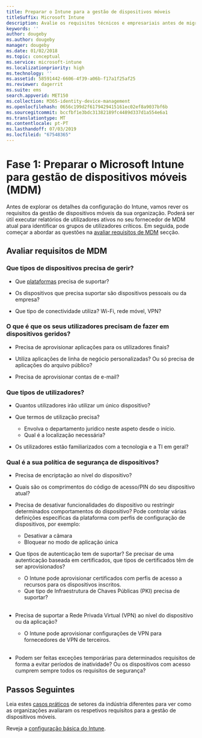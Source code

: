 ```yaml
---
title: Preparar o Intune para a gestão de dispositivos móveis
titleSuffix: Microsoft Intune
description: Avalie os requisitos técnicos e empresariais antes de migrar para o Microsoft Intune.
keywords: ''
author: dougeby
ms.author: dougeby
manager: dougeby
ms.date: 01/02/2018
ms.topic: conceptual
ms.service: microsoft-intune
ms.localizationpriority: high
ms.technology: ''
ms.assetid: 58591442-6606-4f39-a06b-f17a1f25af25
ms.reviewer: dagerrit
ms.suite: ems
search.appverid: MET150
ms.collection: M365-identity-device-management
ms.openlocfilehash: 0656c199d2f6179429415161ec02ef8a9037bf6b
ms.sourcegitcommit: bccfbf1e3bdc31382189fc4489d337d1a554e6a1
ms.translationtype: MT
ms.contentlocale: pt-PT
ms.lasthandoff: 07/03/2019
ms.locfileid: "67548365"
---
```

# <a name="phase-1-prepare-microsoft-intune-for-mobile-device-management-mdm"></a>Fase 1: Preparar o Microsoft Intune para gestão de dispositivos móveis (MDM)

Antes de explorar os detalhes da configuração do Intune, vamos rever os requisitos da gestão de dispositivos móveis da sua organização. Poderá ser útil executar relatórios de utilizadores ativos no seu fornecedor de MDM atual para identificar os grupos de utilizadores críticos. Em seguida, pode começar a abordar as questões na [avaliar requisitos de MDM](migration-guide-prepare.md#assess-mdm-requirements) secção.

## <a name="assess-mdm-requirements"></a>Avaliar requisitos de MDM

### <a name="what-kinds-of-devices-do-you-need-to-manage"></a>Que tipos de dispositivos precisa de gerir?

- Que [plataformas](supported-devices-browsers.md) precisa de suportar?

- Os dispositivos que precisa suportar são dispositivos pessoais ou da empresa?

- Que tipo de conectividade utiliza? Wi-Fi, rede móvel, VPN?

### <a name="what-do-your-users-need-to-do-on-managed-devices"></a>O que é que os seus utilizadores precisam de fazer em dispositivos geridos?

- Precisa de aprovisionar aplicações para os utilizadores finais?

- Utiliza aplicações de linha de negócio personalizadas? Ou só precisa de aplicações do arquivo público?

- Precisa de aprovisionar contas de e-mail?

### <a name="what-kinds-of-users"></a>Que tipos de utilizadores?

- Quantos utilizadores irão utilizar um único dispositivo?

- Que termos de utilização precisa?

    - Envolva o departamento jurídico neste aspeto desde o início.
    - Qual é a localização necessária?

- Os utilizadores estão familiarizados com a tecnologia e a TI em geral?

### <a name="what-is-your-device-security-policy"></a>Qual é a sua política de segurança de dispositivos?

- Precisa de encriptação ao nível do dispositivo?

- Quais são os comprimentos do código de acesso/PIN do seu dispositivo atual?

- Precisa de desativar funcionalidades do dispositivo ou restringir determinados comportamentos do dispositivo? Pode controlar várias definições específicas da plataforma com perfis de configuração de dispositivos, por exemplo:
    - Desativar a câmara
    - Bloquear no modo de aplicação única<br/>

- Que tipos de autenticação tem de suportar? Se precisar de uma autenticação baseada em certificados, que tipos de certificados têm de ser aprovisionados?
  - O Intune pode aprovisionar certificados com perfis de acesso a recursos para os dispositivos inscritos.
  - Que tipo de Infraestrutura de Chaves Públicas (PKI) precisa de suportar?
  <br></br>
- Precisa de suportar a Rede Privada Virtual (VPN) ao nível do dispositivo ou da aplicação?

  - O Intune pode aprovisionar configurações de VPN para fornecedores de VPN de terceiros.
  <br/><br/>
- Podem ser feitas exceções temporárias para determinados requisitos de forma a evitar períodos de inatividade? Ou os dispositivos com acesso cumprem sempre todos os requisitos de segurança?

## <a name="next-steps"></a>Passos Seguintes
Leia estes [casos práticos](https://customers.microsoft.com/story/mwh-global-now-part-of-stantec-secures-mobile-devices-with-intune) de setores da indústria diferentes para ver como as organizações avaliaram os respetivos requisitos para a gestão de dispositivos móveis.

Reveja a [configuração básica do Intune](migration-guide-setup.md).
